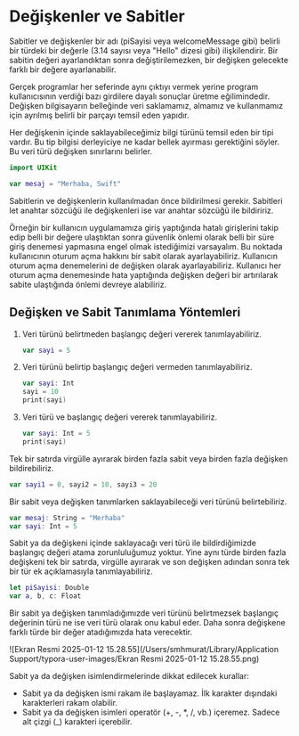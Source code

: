# Değişkenler ve Sabitler

Sabitler ve değişkenler bir adı (piSayisi veya welcomeMessage gibi) belirli bir türdeki bir değerle (3.14 sayısı veya "Hello" dizesi gibi) ilişkilendirir. Bir sabitin değeri ayarlandıktan sonra değiştirilemezken, bir değişken gelecekte farklı bir değere ayarlanabilir.

Gerçek programlar her seferinde aynı çıktıyı vermek yerine program kullanıcısının verdiği bazı girdilere dayalı sonuçlar üretme eğilimindedir. Değişken bilgisayarın belleğinde veri saklamamız, almamız ve kullanmamız için ayrılmış belirli bir parçayı temsil eden yapıdır.

Her değişkenin içinde saklayabileceğimiz bilgi türünü temsil eden bir tipi vardır. Bu tip bilgisi derleyiciye ne kadar bellek ayırması gerektiğini söyler. Bu veri türü değişken sınırlarını belirler.

```swift
import UIKit

var mesaj = "Merhaba, Swift"
```

Sabitlerin ve değişkenlerin kullanılmadan önce bildirilmesi gerekir. Sabitleri let anahtar sözcüğü ile değişkenleri ise var anahtar sözcüğü ile bildiririz.

Örneğin bir kullanıcın uygulamamıza giriş yaptığında hatalı girişlerini takip edip belli bir değere ulaştıktan sonra güvenlik önlemi olarak belli bir süre giriş denemesi yapmasına engel olmak istediğimizi varsayalım. Bu noktada kullanıcının oturum açma hakkını bir sabit olarak ayarlayabiliriz. Kullanıcın oturum açma denemelerini de değişken olarak ayarlayabiliriz. Kullanıcı her oturum açma denemesinde hata yaptığında değişken değeri bir artırılarak sabite ulaştığında önlemi devreye alabiliriz.

## Değişken ve Sabit Tanımlama Yöntemleri

1. Veri türünü belirtmeden başlangıç değeri vererek tanımlayabiliriz.

   ```swift
   var sayi = 5
   ```

2. Veri türünü belirtip başlangıç değeri vermeden tanımlayabiliriz.

   ```swift
   var sayi: Int
   sayi = 10
   print(sayi)
   ```

3. Veri türü ve başlangıç değeri vererek tanımlayabiliriz.

   ```swift
   var sayi: Int = 5
   print(sayi)
   ```

Tek bir satırda virgülle ayırarak birden fazla sabit veya birden fazla değişken bildirebiliriz.

```swift
var sayi1 = 0, sayi2 = 10, sayi3 = 20
```

Bir sabit veya değişken tanımlarken saklayabileceği veri türünü belirtebiliriz.

```swift
var mesaj: String = "Merhaba"
var sayi: Int = 5
```

Sabit ya da değişkeni içinde saklayacağı veri türü ile bildirdiğimizde başlangıç değeri atama zorunluluğumuz yoktur. Yine aynı türde birden fazla değişkeni tek bir satırda, virgülle ayırarak ve son değişken adından sonra tek bir tür ek açıklamasıyla tanımlayabiliriz.

```swift
let piSayisi: Double
var a, b, c: Float
```

Bir sabit ya değişken tanımladığımızde veri türünü belirtmezsek başlangıç değerinin türü ne ise veri türü olarak onu kabul eder. Daha sonra değişkene farklı türde bir değer atadığımızda hata verecektir.

![Ekran Resmi 2025-01-12 15.28.55](/Users/smhmurat/Library/Application Support/typora-user-images/Ekran Resmi 2025-01-12 15.28.55.png)

Sabit ya da değişken isimlendirmelerinde dikkat edilecek kurallar:

- Sabit ya da değişken ismi rakam ile başlayamaz. İlk karakter dışındaki karakterleri rakam olabilir.
- Sabit ya da değişken isimleri operatör (+, -, *, /, vb.) içeremez. Sadece alt çizgi (_) karakteri içerebilir.
